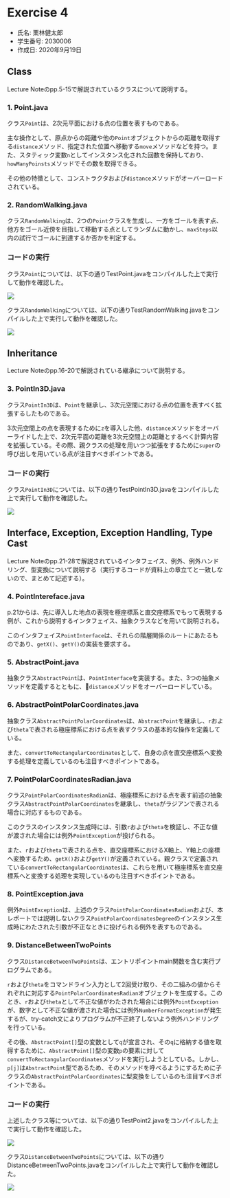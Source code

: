 # Exercise 4

* 氏名: 栗林健太郎
* 学生番号: 2030006
* 作成日: 2020年9月19日

## Class

Lecture Noteのpp.5-15で解説されているクラスについて説明する。

### 1. Point.java

クラス`Point`は、2次元平面における点の位置を表すものである。

主な操作として、原点からの距離や他の`Point`オブジェクトからの距離を取得する`distance`メソッド、指定された位置へ移動する`move`メソッドなどを持つ。また、スタティック変数`n`としてインスタンス化された回数を保持しており、`howManyPoinsts`メソッドでその数を取得できる。

その他の特徴として、コンストラクタおよび`distance`メソッドがオーバーロードされている。

### 2. RandomWalking.java

クラス`RandomWalking`は、2つの`Point`クラスを生成し、一方をゴールを表す点、他方をゴール近傍を目指して移動する点としてランダムに動かし、`maxSteps`以内の試行でゴールに到達するか否かを判定する。

### コードの実行

クラス`Point`については、以下の通りTestPoint.javaをコンパイルした上で実行して動作を確認した。

![](./TestPoint.png)

クラス`RandomWalking`については、以下の通りTestRandomWalking.javaをコンパイルした上で実行して動作を確認した。

![](./TestRandomWalking.png)

## Inheritance

Lecture Noteのpp.16-20で解説されている継承について説明する。

### 3. PointIn3D.java

クラス`PointIn3D`は、`Point`を継承し、3次元空間における点の位置を表すべく拡張するしたものである。

3次元空間上の点を表現するために`z`を導入した他、`distance`メソッドをオーバーライドした上で、2次元平面の距離を3次元空間上の距離とするべく計算内容を拡張している。その際、親クラスの処理を用いつつ拡張をするために`super`の呼び出しを用いている点が注目すべきポイントである。

### コードの実行

クラス`PointIn3D`については、以下の通りTestPointIn3D.javaをコンパイルした上で実行して動作を確認した。

![](./TestPointIn3D.png)

## Interface, Exception, Exception Handling, Type Cast

Lecture Noteのpp.21-28で解説されているインタフェイス、例外、例外ハンドリング、型変換について説明する（実行するコードが資料上の章立てと一致しないので、まとめて記述する）。

### 4. PointIntereface.java

p.21からは、先に導入した地点の表現を極座標系と直交座標系でもって表現する例が、これから説明するインタフェイス、抽象クラスなどを用いて説明される。

このインタフェイス`PointInterface`は、それらの階層関係のルートにあたるものであり、`getX()`、`getY()`の実装を要求する。

### 5. AbstractPoint.java

抽象クラス`AbstractPoint`は、`PointInterface`を実装する。また、3つの抽象メソッドを定義するとともに、`distance`メソッドをオーバーロードしている。

### 6. AbstractPointPolarCoordinates.java

抽象クラス`AbstractPointPolarCoordinates`は、`AbstractPoint`を継承し、`r`および`theta`で表される極座標系における点を表すクラスの基本的な操作を定義している。

また、`convertToRectangularCoordinates`として、自身の点を直交座標系へ変換する処理を定義しているのも注目すべきポイントである。

### 7. PointPolarCoordinatesRadian.java

クラス`PointPolarCoordinatesRadian`は、極座標系における点を表す前述の抽象クラス`AbstractPointPolarCoordinates`を継承し、`theta`がラジアンで表される場合に対応するものである。

このクラスのインスタンス生成時には、引数`r`および`theta`を検証し、不正な値が渡された場合には例外`PointException`が投げられる。

また、`r`および`theta`で表される点を、直交座標系におけるX軸上、Y軸上の座標へ変換するため、`getX()`および`getY()`が定義されている。親クラスで定義されている`convertToRectangularCoordinates`は、これらを用いて極座標系を直交座標系へと変換する処理を実現しているのも注目すべきポイントである。

### 8. PointException.java

例外`PointException`は、上述のクラス`PointPolarCoordinatesRadian`および、本レポートでは説明しないクラス`PointPolarCoordinatesDegree`のインスタンス生成時にわたされた引数が不正なときに投げられる例外を表すものである。

### 9. DistanceBetweenTwoPoints

クラス`DistanceBetweenTwoPoints`は、エントリポイントmain関数を含む実行プログラムである。

`r`および`theta`をコマンドライン入力として2回受け取り、その二組みの値からそれぞれに対応する`PointPolarCoordinatesRadian`オブジェクトを生成する。このとき、`r`および`theta`として不正な値がわたされた場合には例外`PointException`が、数字として不正な値が渡された場合には例外`NumberFormatException`が発生するが、try-catch文によりプログラムが不正終了しないよう例外ハンドリングを行っている。

その後、`AbstractPoint[]`型の変数として`q`が宣言され、その`q`に格納する値を取得するために、`AbstractPoint[]`型の変数`p`の要素に対して`convertToRectangularCoordinates`メソッドを実行しようとしている。しかし、`p[j]`は`AbstractPoint`型であるため、そのメソッドを呼べるようにするために子クラスの`AbstractPointPolarCoordinates`に型変換をしているのも注目すべきポイントである。

### コードの実行

上述したクラス等については、以下の通りTestPoint2.javaをコンパイルした上で実行して動作を確認した。

![](./TestPoint2.png)

クラス`DistanceBetweenTwoPoints`については、以下の通りDistanceBetweenTwoPoints.javaをコンパイルした上で実行して動作を確認した。

![](./DistanceBetweenTwoPoints.png)
